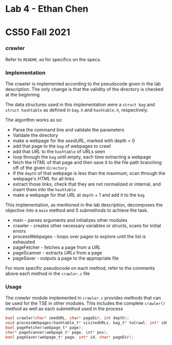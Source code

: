 # Lab 4 - Ethan Chen
# CS50 Fall 2021

### crawler

Refer to `README.md` for specifics on the specs.

### Implementation

The crawler is implemented according to the pseudocode given in the lab description. The only change is that the validity of the directory is checked at the beginning

The data structures used in this implementation were a `struct bag` and `struct hashtable` as defined in `bag.h` and `hashtable.h`, respectively.

The algorithm works as so: 
* Parse the command line and validate the parameters
* Validate the directory
* make a webpage for the _seedURL_, marked with depth = 0
* add that page to the `bag` of webpages to crawl
* add that _URL_ to the `hashtable` of URLs seen
* loop through the `bag` until empty, each time extracting a webpage
* fetch the _HTML_ of that page and then save it to the file path branching off of the given `directory`
* if the `depth` of that webpage is less than the maximum, scan through the webpage's _HTML_ for all links
* extract those links, check that they are not normalized or internal, and insert them into the `hashtable`
* make a webpage for that _URL_ at `depth` + 1 and add it to the `bag`

This implementation, as mentioned in the lab description, decomposes the objective into a `main` method and 5 submethods to achieve the task.

* main - parses arguments and initializes other modules
* crawler - creates other necessary variables or structs, scans for initial errors
* processWebpages - loops over pages to explore until the list is exhausted
* pageFetcher - fetches a page from a _URL_
* pageScanner - extracts _URLs_ from a page
* pageSaver - outputs a page to the appropriate file

For more specific pseudocode on each method, refer to the comments above each method in the `crawler.c` file 

### Usage

The *crawler* module implemented in `crawler.c` provides methods that can be used for the TSE in other modules.
This includes the complete `crawler()` method as well as each submethod used in the process

```c
bool crawler(char* seedURL, char* pageDir, int depth);
void processWebpages(hashtable_t* visitedURLs, bag_t* toCrawl, int* idCounter, char* pageDir, int maxDepth);
bool pageFetcher(webpage_t* page);
char* pageScanner(webpage_t* page, int* pos);
bool pageSaver(webpage_t* page, int* id, char* pageDir);
```